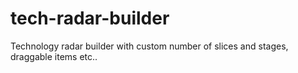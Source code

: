 # tech-radar-builder
Technology radar builder with custom number of slices and stages, draggable items etc..
